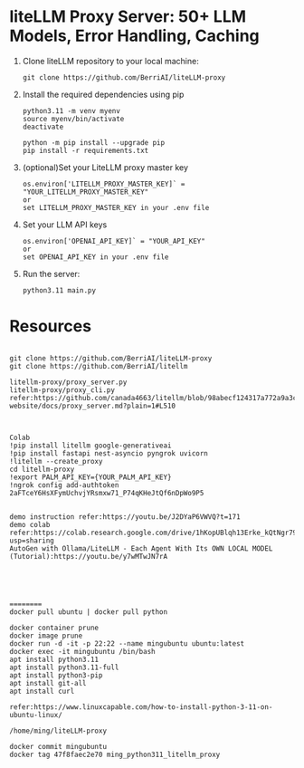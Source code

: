 # liteLLM Proxy Server: 50+ LLM Models, Error Handling, Caching

1. Clone liteLLM repository to your local machine:
   ```
   git clone https://github.com/BerriAI/liteLLM-proxy
   ```
2. Install the required dependencies using pip
   ```
   python3.11 -m venv myenv
   source myenv/bin/activate
   deactivate

   python -m pip install --upgrade pip
   pip install -r requirements.txt
   ```
3. (optional)Set your LiteLLM proxy master key
   ```
   os.environ['LITELLM_PROXY_MASTER_KEY]` = "YOUR_LITELLM_PROXY_MASTER_KEY"
   or
   set LITELLM_PROXY_MASTER_KEY in your .env file
   ```
4. Set your LLM API keys
   ```
   os.environ['OPENAI_API_KEY]` = "YOUR_API_KEY"
   or
   set OPENAI_API_KEY in your .env file
   ```
5. Run the server:
   ```
   python3.11 main.py
   ```

# Resources
```

git clone https://github.com/BerriAI/liteLLM-proxy
git clone https://github.com/BerriAI/litellm

litellm-proxy/proxy_server.py
litellm-proxy/proxy_cli.py
refer:https://github.com/canada4663/litellm/blob/98abecf124317a772a9a3ced57ebd118e5823173/docs/my-website/docs/proxy_server.md?plain=1#L510



Colab 
!pip install litellm google-generativeai
!pip install fastapi nest-asyncio pyngrok uvicorn
!litellm --create_proxy
cd litellm-proxy
!export PALM_API_KEY={YOUR_PALM_API_KEY}
!ngrok config add-authtoken 2aFTceY6HsXFymUchvjYRsmxw71_P74qKHeJtQf6nDpWo9P5


demo instruction refer:https://youtu.be/J2DYaP6VWVQ?t=171
demo colab refer:https://colab.research.google.com/drive/1hKopUBlqh13Erke_kQtNgr79N86kH_WZ?usp=sharing
AutoGen with Ollama/LiteLLM - Each Agent With Its OWN LOCAL MODEL (Tutorial):https://youtu.be/y7wMTwJN7rA





========
docker pull ubuntu | docker pull python

docker container prune
docker image prune
docker run -d -it -p 22:22 --name mingubuntu ubuntu:latest 
docker exec -it mingubuntu /bin/bash
apt install python3.11
apt install python3.11-full
apt install python3-pip
apt install git-all
apt install curl

refer:https://www.linuxcapable.com/how-to-install-python-3-11-on-ubuntu-linux/

/home/ming/liteLLM-proxy

docker commit mingubuntu
docker tag 47f8faec2e70 ming_python311_litellm_proxy

```
